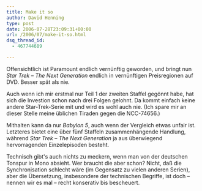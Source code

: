 ```yaml
---
title: Make it so
author: David Henning
type: post
date: 2006-07-28T23:09:31+00:00
url: /2006/07/make-it-so.html
dsq_thread_id:
  - 467744689

---
```

Offensichtlich ist Paramount endlich vernünftig geworden, und bringt nun _Star Trek &#8211; The Next Generation_ endlich in vernünftigen Preisregionen auf DVD. Besser spät als nie.

Auch wenn ich mir erstmal nur Teil 1 der zweiten Staffel gegönnt habe, hat sich die Investion schon nach drei Folgen gelohnt. Da kommt einfach keine andere Star-Trek-Serie mit und wird es wohl auch nie. (Ich spare mir an dieser Stelle meine üblichen Tiraden gegen die NCC-74656.)

Mithalten kann da nur _Babylon 5_, auch wenn der Vergleich etwas unfair ist. Letzteres bietet eine über fünf Staffeln zusammenhängende Handlung, während _Star Trek &#8211; The Next Generation_ ja aus überwiegend hervorragenden Einzelepisoden besteht.

Technisch gibt's auch nichts zu meckern, wenn man von der deutschen Tonspur in Mono absieht. Wer braucht die aber schon? Nicht, daß die Synchronisation schlecht wäre (im Gegensatz zu vielen anderen Serien), aber die Übersetzung, insbesondere der technischen Begriffe, ist doch &#8211; nennen wir es mal &#8211; recht konserativ bis bescheuert.